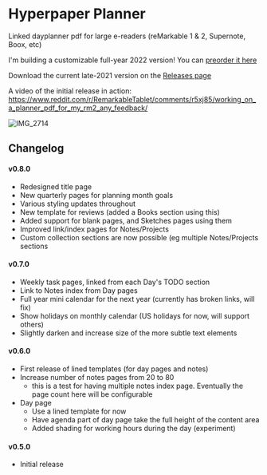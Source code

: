 # Hyperpaper Planner

Linked dayplanner pdf for large e-readers (reMarkable 1 & 2, Supernote, Boox, etc)

I'm building a customizable full-year 2022 version! You can [preorder it here](https://hyperpaper.me)

Download the current late-2021 version on the [Releases page](https://github.com/af/planner-pdf/releases)

A video of the initial release in action: https://www.reddit.com/r/RemarkableTablet/comments/r5xj85/working_on_a_planner_pdf_for_my_rm2_any_feedback/

![IMG_2714](https://user-images.githubusercontent.com/25241/147267090-75ecabc5-cd73-4806-ae9c-99c860e67951.jpeg)


## Changelog

#### v0.8.0

- Redesigned title page
- New quarterly pages for planning month goals
- Various styling updates throughout
- New template for reviews (added a Books section using this)
- Added support for blank pages, and Sketches pages using them
- Improved link/index pages for Notes/Projects
- Custom collection sections are now possible (eg multiple Notes/Projects sections

#### v0.7.0

- Weekly task pages, linked from each Day's TODO section
- Link to Notes index from Day pages
- Full year mini calendar for the next year (currently has broken links, will fix)
- Show holidays on monthly calendar (US holidays for now, will support others)
- Slightly darken and increase size of the more subtle text elements

#### v0.6.0
- First release of lined templates (for day pages and notes)
- Increase number of notes pages from 20 to 80
  - this is a test for having multiple notes index page. Eventually the page count here will be
    configurable
- Day page
  - Use a lined template for now
  - Have agenda part of day page take the full height of the content area
  - Added shading for working hours during the day (experiment)

#### v0.5.0
 - Initial release
